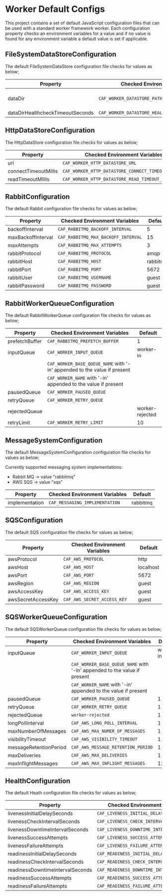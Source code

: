 # Worker Default Configs

This project contains a set of default JavaScript configuration files that can be used with a standard worker framework worker. Each configuration property checks an environment variables for a value and if no value is found for any environment variable a default value is set if applicable.

## FileSystemDataStoreConfiguration

The default FileSystemDataStore configuration file checks for values as below;

| Property | Checked Environment Variables | Default               |
|----------|-------------------------------|-----------------------|
| dataDir  |  `CAF_WORKER_DATASTORE_PATH` | /mnt/caf-datastore-root  |
| dataDirHealthcheckTimeoutSeconds  |  `CAF_WORKER_DATASTORE_HEALTHCHECK_TIMEOUT_SECONDS` | 10  |

## HttpDataStoreConfiguration

The HttpDataStore configuration file checks for values as below;

| Property | Checked Environment Variables | Default               |
|----------|-------------------------------|-----------------------|
| url  |  `CAF_WORKER_HTTP_DATASTORE_URL` | undefined  |
| connectTimeoutMillis  |  `CAF_WORKER_HTTP_DATASTORE_CONNECT_TIMEOUT_MILLIS` | 10000  |
| readTimeoutMillis  |  `CAF_WORKER_HTTP_DATASTORE_READ_TIMEOUT_MILLIS` | 10000  |

## RabbitConfiguration

The default Rabbit configuration file checks for values as below;

| Property           | Checked Environment Variables       | Default  |
|--------------------|-------------------------------------|----------|
| backoffInterval    | `CAF_RABBITMQ_BACKOFF_INTERVAL`     | 5        |
| maxBackoffInterval | `CAF_RABBITMQ_MAX_BACKOFF_INTERVAL` | 15       |
| maxAttempts        | `CAF_RABBITMQ_MAX_ATTEMPTS`         | 3        |
| rabbitProtocol     | `CAF_RABBITMQ_PROTOCOL`             | amqp     |
| rabbitHost         | `CAF_RABBITMQ_HOST`                 | rabbitmq |
| rabbitPort         | `CAF_RABBITMQ_PORT`                 | 5672     |
| rabbitUser         | `CAF_RABBITMQ_USERNAME`             | guest    |
| rabbitPassword     | `CAF_RABBITMQ_PASSWORD`             | guest    |

## RabbitWorkerQueueConfiguration

The default RabbitWorkerQueue configuration file checks for values as below;

| Property | Checked Environment Variables | Default               |
|----------|-------------------------------|-----------------------|
| prefetchBuffer  |  `CAF_RABBITMQ_PREFETCH_BUFFER` | 1  |
| inputQueue  |  `CAF_WORKER_INPUT_QUEUE` | worker-in  |
|             |  `CAF_WORKER_BASE_QUEUE_NAME` with '-in' appended to the value if present    |    |
|             |  `CAF_WORKER_NAME` with '-in' appended to the value if present        |    |
| pausedQueue  |  `CAF_WORKER_PAUSED_QUEUE` |   |
| retryQueue  |  `CAF_WORKER_RETRY_QUEUE` |   |
| rejectedQueue  |   | worker-rejected  |
| retryLimit  |  `CAF_WORKER_RETRY_LIMIT` | 10  |

## MessageSystemConfiguration

The default MessageSystemConfiguration configuration file checks for values as below;

Currently supported messaging system implementations:
- Rabbit MQ -> value "rabbitmq"
- AWS SQS   -> value "sqs"

| Property       | Checked Environment Variables    | Default  |
|----------------|----------------------------------|----------|
| implementation | `CAF_MESSAGING_IMPLEMENTATION`   | rabbitmq |

## SQSConfiguration

The default SQS configuration file checks for values as below;

| Property           | Checked Environment Variables | Default   |
|--------------------|-------------------------------|-----------|
| awsProtocol        | `CAF_AWS_PROTOCOL`            | http      |
| awsHost            | `CAF_AWS_HOST`                | localhost |
| awsPort            | `CAF_AWS_PORT`                | 5672      |
| awsRegion          | `CAF_AWS_REGION`              | guest     |
| awsAccessKey       | `CAF_AWS_ACCESS_KEY`          | guest     |
| awsSecretAccessKey | `CAF_AWS_SECRET_ACCESS_KEY`   | guest     |

## SQSWorkerQueueConfiguration

The default SQSWorkerQueue configuration file checks for values as below;

| Property               | Checked Environment Variables                                             | Default   |
|------------------------|---------------------------------------------------------------------------|-----------|
| inputQueue             | `CAF_WORKER_INPUT_QUEUE`                                                  | worker-in |
|                        | `CAF_WORKER_BASE_QUEUE_NAME` with '-in' appended to the value if present  |           |
|                        | `CAF_WORKER_NAME` with '-in' appended to the value if present             |           |
| pausedQueue            | `CAF_WORKER_PAUSED_QUEUE`                                                 | 1         |
| retryQueue             | `CAF_WORKER_RETRY_QUEUE`                                                  | 1         |
| rejectedQueue          | `worker-rejected`                                                         | 1         |
| longPollInterval       | `CAF_AWS_LONG_POLL_INTERVAL`                                              | 1         |
| maxNumberOfMessages    | `CAF_AWS_MAX_NUMER_OF_MESSAGES`                                           | 1         |
| visibilityTimeout      | `CAF_AWS_VISIBILITY_TIMEOUT`                                              | 1         |
| messageRetentionPeriod | `CAF_AWS_MESSAGE_RETENTION_PERIOD`                                        | 1         |
| maxDeliveries          | `CAF_AWS_MAX_DELIVERIES`                                                  | 1         |
| maxInflightMessages    | `CAF_AWS_MAX_INFLIGHT_MESSAGES`                                           | 120000    |

## HealthConfiguration

The default Heath configuration file checks for values as below;

| Property                         | Checked Environment Variables                 | Default |
|----------------------------------|-----------------------------------------------|---------|
| livenessInitialDelaySeconds      | `CAF_LIVENESS_INITIAL_DELAY_SECONDS`          | 15      |
| livenessCheckIntervalSeconds     | `CAF_LIVENESS_CHECK_INTERVAL_SECONDS`         | 60      |
| livenessDowntimeIntervalSeconds  | `CAF_LIVENESS_DOWNTIME_INTERVAL_SECONDS`      | 60      |
| livenessSuccessAttempts          | `CAF_LIVENESS_SUCCESS_ATTEMPTS`               | 1       |
| livenessFailureAttempts          | `CAF_LIVENESS_FAILURE_ATTEMPTS`               | 3       |
| readinessInitialDelaySeconds     | `CAF_READINESS_INITIAL_DELAY_SECONDS`         | 15      |
| readinessCheckIntervalSeconds    | `CAF_READINESS_CHECK_INTERVAL_SECONDS`        | 60      |
| readinessDowntimeIntervalSeconds | `CAF_READINESS_DOWNTIME_INTERVAL_SECONDS`     | 60      |
| readinessSuccessAttempts         | `CAF_READINESS_SUCCESS_ATTEMPTS`              | 1       |
| readinessFailureAttempts         | `CAF_READINESS_FAILURE_ATTEMPTS`              | 3       |
